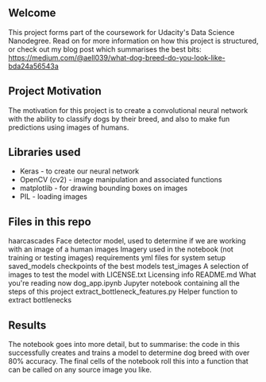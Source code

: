 ## Welcome

This project forms part of the coursework for Udacity's Data Science Nanodegree. Read on for more information on how this project is structured, or check out my blog post which summarises the best bits: https://medium.com/@aell039/what-dog-breed-do-you-look-like-bda24a56543a

## Project Motivation

The motivation for this project is to create a convolutional neural network with the ability to classify dogs by their breed, and also to make fun predictions using images of humans.

## Libraries used

- Keras - to create our neural network
- OpenCV (cv2) - image manipulation and associated functions
- matplotlib - for drawing bounding boxes on images
- PIL - loading images


## Files in this repo

haarcascades	Face detector model, used to determine if we are working with an image of a human
images		Imagery used in the notebook (not training or testing images)
requirements	yml files for system setup
saved_models	checkpoints of the best models
test_images	A selection of images to test the model with
LICENSE.txt	Licensing info
README.md	What you're reading now
dog_app.ipynb	Jupyter notebook containing all the steps of this project
extract_bottleneck_features.py	Helper function to extract bottlenecks


## Results

The notebook goes into more detail, but to summarise: the code in this successfully creates and trains a model to determine dog breed with over 80% accuracy. The final cells of the notebook roll this into a function that can be called on any source image you like.



